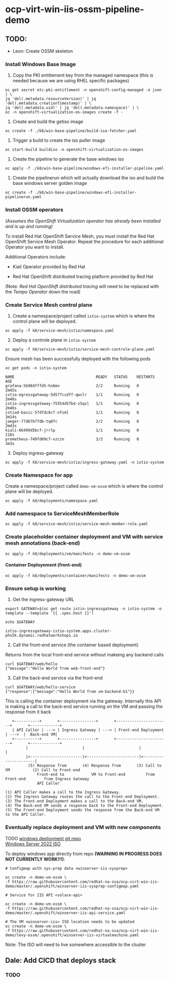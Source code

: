 # ocp-virt-win-iis-ossm-pipeline-demo


## TODO:

- Leon: Create OSSM skeleton

### Install Windows Base Image

1. Copy the PKI entitlement key from the managed namespace (this is needed because we are using RHEL specific packages)
  ```
  oc get secret etc-pki-entitlement -n openshift-config-managed -o json | \
  jq 'del(.metadata.resourceVersion)' | jq 'del(.metadata.creationTimestamp)' | \
  jq 'del(.metadata.uid)' | jq 'del(.metadata.namespace)' | \
  oc -n openshift-virtualization-os-images create -f -
  ```
1. Create and build the getiso image
  ```
  oc create -f ./k8/win-base-pipeline/build-iso-fetcher.yaml 
  ```
1. Trigger a build to create the iso puller image
  ```
  oc start-build buildiso -n openshift-virtualization-os-images
  ```
1. Create the pipeline to generate the base windows iso
  ```
  oc apply -f ./k8/win-base-pipeline/windows-efi-installer-pipeline.yaml
  ```
1. Create the pipelinerun which will actually download the iso and build the base windows server golden image
  ```
  oc create -f ./k8/win-base-pipeline/windows-efi-installer-pipelinerun.yaml
  ```

### Install OSSM operators

*(Assumes the OpenShift Virtualization operator has already been installed and is up and running)*  

To install Red Hat OpenShift Service Mesh, you must install the Red Hat OpenShift Service Mesh Operator. Repeat the procedure for each additional Operator you want to install.

Additional Operators include:

- Kiali Operator provided by Red Hat

- Red Hat OpenShift distributed tracing platform provided by Red Hat  
 
(Note: *Red Hat OpenShift distributed tracing* will need to be replaced with the *Tempo Operator* down the road)


### Create Service Mesh control plane

1. Create a namespace/project called `istio-system` which is where the control plane will be deployed.  
 
 `oc apply -f k8/service-mesh/istio/namespace.yaml`  

2. Deploy a controle plane in `istio-system`  

`oc apply -f k8/service-mesh/istio/service-mesh-controle-plane.yaml`  

Ensure mesh has been successfully deployed with the following pods

`oc get pods -n istio-system`     
```                                                                                            
NAME                                    READY   STATUS    RESTARTS   AGE
grafana-5b984fffd5-hn6mv                2/2     Running   0          2m45s
istio-egressgateway-5d577ccdff-qwslr    1/1     Running   0          2m46s
istio-ingressgateway-75554d57b4-z5qsl   1/1     Running   0          2m46s
istiod-basic-57dfdc6cf-nfsml            1/1     Running   0          3m14s
jaeger-77d67b7fdb-tq8fc                 2/2     Running   0          2m43s
kiali-66499d5bcf-jrrlp                  1/1     Running   0          118s
prometheus-749fd69c7-vzczn              3/3     Running   0          3m3s
```
3. Deploy ingress-gateway  

`oc apply -f k8/service-mesh/istio/ingress-gateway.yaml -n istio-system`

### Create Namespace for app

Create a namespace/project called `demo-vm-ossm` which is where the control plane will be deployed.  
 
 `oc apply -f k8/deployments/namespace.yaml`  

### Add namespace to ServiceMeshMemberRole

`oc apply -f k8/service-mesh/istio/service-mesh-member-role.yaml`

### Create placeholder container deployment and VM with service mesh annotations (back-end)

`oc apply -f k8/deployments/vm/manifests -n demo-vm-ossm`

#### Container Deployement (front-end)
 
`oc apply -f k8/deployments/container/manifests -n demo-vm-ossm`

### Ensure setup is working
1. Get the ingress-gateway URL

```
export GATEWAY=$(oc get route istio-ingressgateway -n istio-system -o template --template '{{ .spec.host }}')

echo $GATEWAY                                                                                                

istio-ingressgateway-istio-system.apps.cluster-phx5k.dynamic.redhatworkshops.io
```
2. Call the front-end service (the container based deployment)
  
  Returns from the local front-end service without makeing any backend calls

```
curl $GATEWAY/web/hello
{"message":"Hello World from web-front-end"}
```

3. Call the back-end service via the front-end  

```
curl $GATEWAY/web/hello-service                               
{"response":{"message":"Hello World from vm-backend-b1"}}
```
This is calling the container deployment via the gateway. Internally this API is making a call to the back-end service running on the VM and passing the response from it back

```
   +-----------+       +----------------+       +-----------------------+       +-------------+  
   | API Caller | ---> | Ingress Gateway | ---> | Front-end Deployment  | --->  |  Back-end VM|  
   +-----------+       +----------------+       +-----------------------+       +-------------+  
         |                        |                        |                       |  
         |<-----------------------|<-----------------------|<----------------------|  
          (5) Response from       (4) Response from       (3) Call to VM          (2) Call to Front-end  
              Front-end to            VM to Front-end         from Front-end        from Ingress Gateway  
              API Caller  

(1) API Caller makes a call to the Ingress Gateway.
(2) The Ingress Gateway routes the call to the Front-end Deployment.
(3) The Front-end Deployment makes a call to the Back-end VM.
(4) The Back-end VM sends a response back to the Front-end Deployment.
(5) The Front-end Deployment sends the response from the Back-end VM to the API Caller.
```

### Eventually replace deployment and VM with new components
TODO
[windows deployment git repo](https://github.com/redhat-na-ssa/ocp-virt-win-iis-demo)   
[Windows Server 2022 ISO](https://www.microsoft.com/en-us/evalcenter/download-windows-server-2022)  

To deploy windows app directly from repo **(WARNING IN PROGRESS DOES NOT CURRENTLY WORK!!!)**:  

 ```
 # Configmap with sys-prep data <winserver-iis-sysprep>

 oc create -n demo-vm-ossm \
 -f https://raw.githubusercontent.com/redhat-na-ssa/ocp-virt-win-iis-demo/master/.openshift/winserver-iis-sysprep-configmap.yaml 

# Service for IIS API <solace-api>

oc create -n demo-vm-ossm \
-f https://raw.githubusercontent.com/redhat-na-ssa/ocp-virt-win-iis-demo/master/.openshift/winserver-iis-api-service.yaml

# The VM <winserver-iis> ISO location needs to be updated
oc create -n demo-vm-ossm \
-f https://raw.githubusercontent.com/redhat-na-ssa/ocp-virt-win-iis-demo/levy-ossm/.openshift/winserver-iis-virtualmachine.yaml
```

Note: The ISO will need to live somewhere accessible to the cluster

## Dale: Add CICD that deploys stack

### TODO
